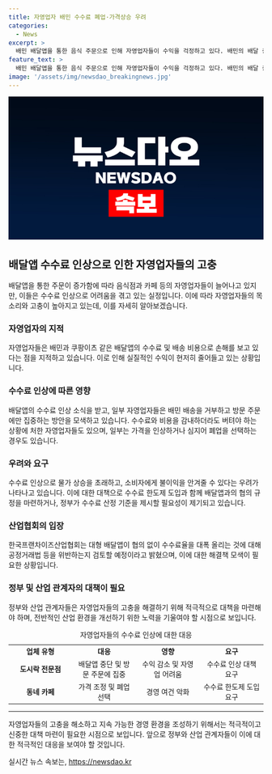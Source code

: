 ```yaml
---
title: 자영업자 배민 수수료 폐업·가격상승 우려
categories:
  - News
excerpt: >
  배민 배달앱을 통한 음식 주문으로 인해 자영업자들이 수익을 걱정하고 있다. 배민의 배달 중개 수수료 3%포인트 인상으로 불만이 높아졌는데, 이에 대응하여 배달앱 이용 중단이나 가격 상승 등의 조치를 취하는 사례가 나오고 있다. 수수료 인상이 가격 상승을 초래할 우려도 제기되고 있으며, 관련 단체들은 입점업체의 권익을 보호하기 위한 조치가 필요하다고 주장하고 있다.
feature_text: >
  배민 배달앱을 통한 음식 주문으로 인해 자영업자들이 수익을 걱정하고 있다. 배민의 배달 중개 수수료 3%포인트 인상으로 불만이 높아졌는데, 이에 대응하여 배달앱 이용 중단이나 가격 상승 등의 조치를 취하는 사례가 나오고 있다. 수수료 인상이 가격 상승을 초래할 우려도 제기되고 있으며, 관련 단체들은 입점업체의 권익을 보호하기 위한 조치가 필요하다고 주장하고 있다.
image: '/assets/img/newsdao_breakingnews.jpg'
---
```


<p><img src="/assets/img/newsdao_breakingnews.jpg" alt="implanttips 속보" /></p>

<h2 data-ke-size="size26">배달앱 수수료 인상으로 인한 자영업자들의 고충</h2>

<p data-ke-size="size16">배달앱을 통한 주문이 증가함에 따라 음식점과 카페 등의 자영업자들이 늘어나고 있지만, 이들은 수수료 인상으로 어려움을 겪고 있는 실정입니다. 이에 따라 자영업자들의 목소리와 고충이 높아지고 있는데, 이를 자세히 알아보겠습니다.</p>

<h3><b>자영업자의 지적</b></h3>

<p data-ke-size="size16">자영업자들은 배민과 쿠팡이츠 같은 배달앱의 수수료 및 배송 비용으로 손해를 보고 있다는 점을 지적하고 있습니다. 이로 인해 실질적인 수익이 현저히 줄어들고 있는 상황입니다.</p>

<h3><b>수수료 인상에 따른 영향</b></h3>

<p data-ke-size="size16">배달앱의 수수료 인상 소식을 받고, 일부 자영업자들은 배민 배송을 거부하고 방문 주문에만 집중하는 방안을 모색하고 있습니다. 수수료와 비용을 감내하더라도 버텨야 하는 상황에 처한 자영업자들도 있으며, 일부는 가격을 인상하거나 심지어 폐업을 선택하는 경우도 있습니다.</p>

<h3><b>우려와 요구</b></h3>

<p data-ke-size="size16">수수료 인상으로 물가 상승을 초래하고, 소비자에게 불이익을 안겨줄 수 있다는 우려가 나타나고 있습니다. 이에 대한 대책으로 수수료 한도제 도입과 함께 배달앱과의 협의 규정을 마련하거나, 정부가 수수료 산정 기준을 제시할 필요성이 제기되고 있습니다.</p>

<h3><b>산업협회의 입장</b></h3>

<p data-ke-size="size16">한국프랜차이즈산업협회는 대형 배달앱이 협의 없이 수수료율을 대폭 올리는 것에 대해 공정거래법 등을 위반하는지 검토할 예정이라고 밝혔으며, 이에 대한 해결책 모색이 필요한 상황입니다.</p>

<h3><b>정부 및 산업 관계자의 대책이 필요</b></h3>

<p data-ke-size="size16">정부와 산업 관계자들은 자영업자들의 고충을 해결하기 위해 적극적으로 대책을 마련해야 하며, 전반적인 산업 환경을 개선하기 위한 노력을 기울여야 할 시점으로 보입니다.</p>

<table>
    <caption>자영업자들의 수수료 인상에 대한 대응</caption>
    <colgroup>
        <col width="25%">
        <col width="25%">
        <col width="25%">
        <col width="25%">
    </colgroup>
    <tr>
        <td style="text-align: center; height: 17px;"><b>업체 유형</b></td>
        <td style="text-align: center; height: 17px;"><b>대응</b></td>
        <td style="text-align: center; height: 17px;"><b>영향</b></td>
        <td style="text-align: center; height: 17px;"><b>요구</b></td>
    </tr>
    <tr>
        <td style="text-align: center; height: 17px;"><b>도시락 전문점</b></td>
        <td style="text-align: center; height: 17px;">배달앱 중단 및 방문 주문에 집중</td>
        <td style="text-align: center; height: 17px;">수익 감소 및 자영업 어려움</td>
        <td style="text-align: center; height: 17px;">수수료 인상 대책 요구</td>
    </tr>
    <tr>
        <td style="text-align: center; height: 17px;"><b>동네 카페</b></td>
        <td style="text-align: center; height: 17px;">가격 조정 및 폐업 선택</td>
        <td style="text-align: center; height: 17px;">경영 여건 악화</td>
        <td style="text-align: center; height: 17px;">수수료 한도제 도입 요구</td>
    </tr>
</table>

<hr>

<p data-ke-size="size16">자영업자들의 고충을 해소하고 지속 가능한 경영 환경을 조성하기 위해서는 적극적이고 신중한 대책 마련이 필요한 시점으로 보입니다. 앞으로 정부와 산업 관계자들이 이에 대한 적극적인 대응을 보여야 할 것입니다.</p>
실시간 뉴스 속보는, <a href="https://newsdao.kr" rel="dofollow">https://newsdao.kr</a>


